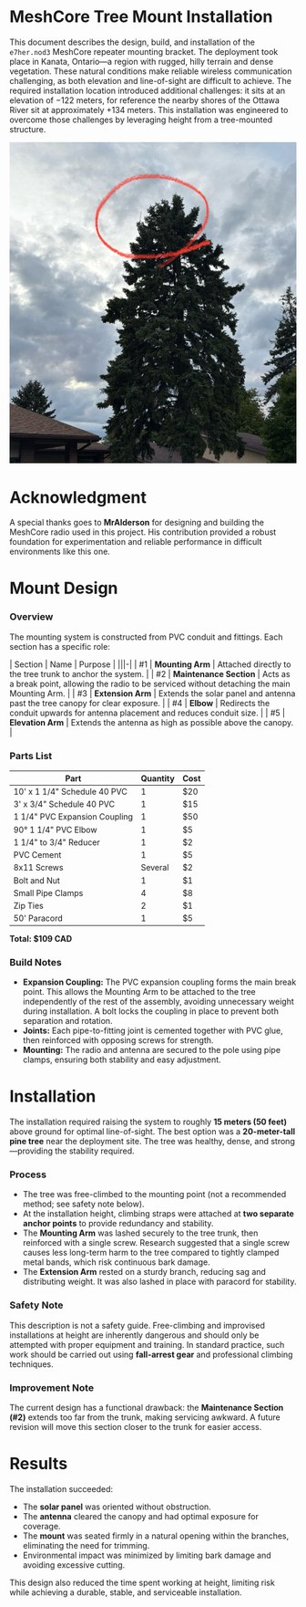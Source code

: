 # MeshCore Tree Mount Installation

This document describes the design, build, and installation of the `e7her.nod3` MeshCore repeater mounting bracket. The deployment took place in Kanata, Ontario—a region with rugged, hilly terrain and dense vegetation. These natural conditions make reliable wireless communication challenging, as both elevation and line-of-sight are difficult to achieve. The required installation location introduced additional challenges: it sits at an elevation of −122 meters, for reference the nearby shores of the Ottawa River sit at approximately +134 meters. This installation was engineered to overcome those challenges by leveraging height from a tree-mounted structure.

![View from the ground](photos/from-the-ground.png)

# Acknowledgment

A special thanks goes to **MrAlderson** for designing and building the MeshCore radio used in this project. His contribution provided a robust foundation for experimentation and reliable performance in difficult environments like this one.

# Mount Design

### Overview

The mounting system is constructed from PVC conduit and fittings. Each section has a specific role:

| Section | Name                | Purpose                                                                 |
|||-|
| #1      | **Mounting Arm**    | Attached directly to the tree trunk to anchor the system.               |
| #2      | **Maintenance Section** | Acts as a break point, allowing the radio to be serviced without detaching the main Mounting Arm. |
| #3      | **Extension Arm**   | Extends the solar panel and antenna past the tree canopy for clear exposure. |
| #4      | **Elbow**           | Redirects the conduit upwards for antenna placement and reduces conduit size. |
| #5      | **Elevation Arm**   | Extends the antenna as high as possible above the canopy.                |

### Parts List

| Part                          | Quantity | Cost   |
|-|-|--|
| 10' x 1 1/4" Schedule 40 PVC  | 1        | $20    |
| 3' x 3/4" Schedule 40 PVC     | 1        | $15    |
| 1 1/4" PVC Expansion Coupling | 1        | $50    |
| 90° 1 1/4" PVC Elbow          | 1        | $5     |
| 1 1/4" to 3/4" Reducer        | 1        | $2     |
| PVC Cement                    | 1        | $5     |
| 8x11 Screws                   | Several  | $2     |
| Bolt and Nut                  | 1        | $1     |
| Small Pipe Clamps             | 4        | $8     |
| Zip Ties                      | 2        | $1     |
| 50' Paracord                  | 1        | $5     |

**Total: $109 CAD**

### Build Notes

- **Expansion Coupling:** The PVC expansion coupling forms the main break point. This allows the Mounting Arm to be attached to the tree independently of the rest of the assembly, avoiding unnecessary weight during installation. A bolt locks the coupling in place to prevent both separation and rotation.
- **Joints:** Each pipe-to-fitting joint is cemented together with PVC glue, then reinforced with opposing screws for strength.
- **Mounting:** The radio and antenna are secured to the pole using pipe clamps, ensuring both stability and easy adjustment.

# Installation

The installation required raising the system to roughly **15 meters (50 feet)** above ground for optimal line-of-sight. The best option was a **20-meter-tall pine tree** near the deployment site. The tree was healthy, dense, and strong—providing the stability required.

### Process

- The tree was free-climbed to the mounting point (not a recommended method; see safety note below).
- At the installation height, climbing straps were attached at **two separate anchor points** to provide redundancy and stability.
- The **Mounting Arm** was lashed securely to the tree trunk, then reinforced with a single screw. Research suggested that a single screw causes less long-term harm to the tree compared to tightly clamped metal bands, which risk continuous bark damage.
- The **Extension Arm** rested on a sturdy branch, reducing sag and distributing weight. It was also lashed in place with paracord for stability.

### Safety Note

This description is not a safety guide. Free-climbing and improvised installations at height are inherently dangerous and should only be attempted with proper equipment and training. In standard practice, such work should be carried out using **fall-arrest gear** and professional climbing techniques.

### Improvement Note

The current design has a functional drawback: the **Maintenance Section (#2)** extends too far from the trunk, making servicing awkward. A future revision will move this section closer to the trunk for easier access.

# Results

The installation succeeded:

- The **solar panel** was oriented without obstruction.
- The **antenna** cleared the canopy and had optimal exposure for coverage.
- The **mount** was seated firmly in a natural opening within the branches, eliminating the need for trimming.
- Environmental impact was minimized by limiting bark damage and avoiding excessive cutting.

This design also reduced the time spent working at height, limiting risk while achieving a durable, stable, and serviceable installation.
